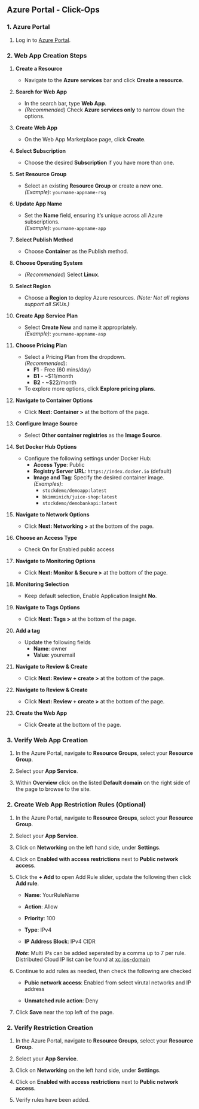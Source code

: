 ## Azure Portal - Click-Ops

### 1. Azure Portal
1. Log in to [Azure Portal](https://portal.azure.com/).

### 2. Web App Creation Steps

1. **Create a Resource**  
   - Navigate to the **Azure services** bar and click **Create a resource**.

2. **Search for Web App**  
   - In the search bar, type **Web App**.  
   - *(Recommended)* Check **Azure services only** to narrow down the options.

3. **Create Web App**  
   - On the Web App Marketplace page, click **Create**.

4. **Select Subscription**  
   - Choose the desired **Subscription** if you have more than one.

5. **Set Resource Group**  
   - Select an existing **Resource Group** or create a new one.  
     *(Example)*: `yourname-appname-rsg`

6. **Update App Name**  
   - Set the **Name** field, ensuring it’s unique across all Azure subscriptions.  
     *(Example)*: `yourname-appname-app`

7. **Select Publish Method**  
   - Choose **Container** as the Publish method.

8. **Choose Operating System**  
   - *(Recommended)* Select **Linux**.

9. **Select Region**  
   - Choose a **Region** to deploy Azure resources. *(Note: Not all regions support all SKUs.)*

10. **Create App Service Plan**  
    - Select **Create New** and name it appropriately.  
      *(Example)*: `yourname-appname-asp`

11. **Choose Pricing Plan**  
    - Select a Pricing Plan from the dropdown.  
      *(Recommended)*:  
      - **F1** - Free (60 mins/day)  
      - **B1** - ~$11/month  
      - **B2** - ~$22/month  
    - To explore more options, click **Explore pricing plans**.

12. **Navigate to Container Options**  
    - Click **Next: Container >** at the bottom of the page.

13. **Configure Image Source**  
    - Select **Other container registries** as the **Image Source**.

14. **Set Docker Hub Options**  
    - Configure the following settings under Docker Hub:  
      - **Access Type**: Public  
      - **Registry Server URL**: `https://index.docker.io` (default)  
      - **Image and Tag**: Specify the desired container image.  
        *(Examples)*:  
        - `stockdemo/demoapp:latest`  
        - `bkimminich/juice-shop:latest`
        - `stockdemo/demobankapi:latest`

15. **Navigate to Network Options**  
    - Click **Next: Networking >** at the bottom of the page.

16. **Choose an Access Type**
    - Check **On** for Enabled public access

17. **Navigate to Monitoring Options**  
    - Click **Next: Monitor & Secure >** at the bottom of the page.

18. **Monitoring Selection**
    - Keep default selection, Enable Application Insight **No**.

19. **Navigate to Tags Options**  
    - Click **Next: Tags >** at the bottom of the page.

20. **Add a tag**
    - Update the following fields
        - **Name**: owner
        - **Value**: youremail

21. **Navigate to Review & Create**  
    - Click **Next: Review + create >** at the bottom of the page.

22. **Navigate to Review & Create**  
    - Click **Next: Review + create >** at the bottom of the page.

23. **Create the Web App**  
    - Click **Create** at the bottom of the page.

### 3. Verify Web App Creation

1. In the Azure Portal, navigate to **Resource Groups**, select your **Resource Group**.

2. Select your **App Service**.

3. Within **Overview** click on the listed **Default domain** on the right side of the page to browse to the site.

### 2. Create Web App Restriction Rules (Optional)

1. In the Azure Portal, navigate to **Resource Groups**, select your **Resource Group**.

2. Select your **App Service**.

3. Click on **Networking** on the left hand side, under **Settings**.

4. Click on **Enabled with access restrictions** next to **Public network access**.

5. Click the **+ Add** to open Add Rule slider, update the following then click **Add rule**.

    - **Name**: YourRuleName

    - **Action**: Allow

    - **Priority**: 100

    - **Type**: IPv4

    - **IP Address Block**: IPv4 CIDR
    
    **_Note_**: Multi IPs can be added seperated by a comma up to 7 per rule. Distributed Cloud IP list can be found at [xc ips-domain](
    https://docs.cloud.f5.com/docs-v2/downloads/platform/reference/network-cloud-ref/ips-domains.txt)

6. Continue to add rules as needed, then check the following are checked

    - **Pubic network access**: Enabled from select virutal networks and IP address

    - **Unmatched rule action**: Deny

7. Click **Save** near the top left of the page.

### 2. Verify Restriction Creation

1. In the Azure Portal, navigate to **Resource Groups**, select your **Resource Group**.

2. Select your **App Service**.

3. Click on **Networking** on the left hand side, under **Settings**.

4. Click on **Enabled with access restrictions** next to **Public network access**.

5. Verify rules have been added.